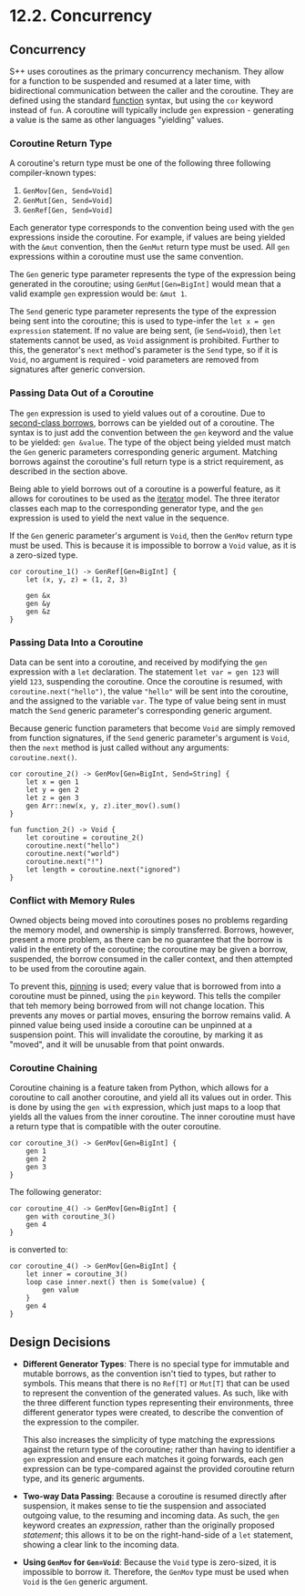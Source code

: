 # 12.2. Concurrency

<primary-label ref="header-label"/>

<secondary-label ref="doc-wip"/>

## Concurrency

S++ uses coroutines as the primary concurrency mechanism. They allow for a function to be suspended and resumed at a
later time, with bidirectional communication between the caller and the coroutine. They are defined using the standard
[function](8-1-Function-Definition.md#function-definition) syntax, but using the `cor` keyword instead of `fun`. A
coroutine will typically include `gen` expression - generating a value is the same as other languages "yielding" values.

### Coroutine Return Type

<secondary-label ref="feature-frozen"/>
<secondary-label ref="doc-sect-complete"/>

A coroutine's return type must be one of the following three following compiler-known types:

1. `GenMov[Gen, Send=Void]`
2. `GenMut[Gen, Send=Void]`
3. `GenRef[Gen, Send=Void]`

Each generator type corresponds to the convention being used with the `gen` expressions inside the coroutine. For
example, if values are being yielded with the `&mut` convention, then the `GenMut` return type must be used. All `gen`
expressions within a coroutine must use the same convention.

The `Gen` generic type parameter represents the type of the expression being generated in the coroutine;
using `GenMut[Gen=BigInt]` would mean that a valid example `gen` expression would be: `&mut 1`.

The `Send` generic type parameter represents the type of the expression being sent into the coroutine; this is used to
type-infer the `let x = gen expression` statement. If no value are being sent, (ie `Send=Void`), then `let` statements
cannot be used, as `Void` assignment is prohibited. Further to this, the generator's `next` method's parameter is
the `Send` type, so if it is `Void`, no argument is required - void parameters are removed from signatures after generic
conversion.

### Passing Data Out of a Coroutine

<secondary-label ref="examples-todo"/>

The `gen` expression is used to yield values out of a coroutine. Due
to [second-class borrows](11-3-Second-Class-Borrows.md), borrows can be yielded out of a coroutine. The syntax is to
just add the convention between the `gen` keyword and the value to be yielded: `gen &value`. The type of the object
being yielded must match the `Gen` generic parameters corresponding generic argument. Matching borrows against the
coroutine's full return type is a strict requirement, as described in the section above.

Being able to yield borrows out of a coroutine is a powerful feature, as it allows for coroutines to be used as the
[iterator]() model. The three iterator classes each map to the corresponding generator type, and the `gen` expression
is used to yield the next value in the sequence.

If the `Gen` generic parameter's argument is `Void`, then the `GenMov` return type must be used. This is because it is
impossible to borrow a `Void` value, as it is a zero-sized type.

```
cor coroutine_1() -> GenRef[Gen=BigInt] {
    let (x, y, z) = (1, 2, 3)

    gen &x
    gen &y
    gen &z
}
```

### Passing Data Into a Coroutine

<secondary-label ref="examples-todo"/>

Data can be sent into a coroutine, and received by modifying the `gen` expression with a `let` declaration. The
statement `let var = gen 123` will yield `123`, suspending the coroutine. Once the coroutine is resumed,
with `coroutine.next("hello")`, the value `"hello"` will be sent into the coroutine, and the assigned to the
variable `var`. The type of value being sent in must match the `Send` generic parameter's corresponding generic
argument.

Because generic function parameters that become `Void` are simply removed from function signatures, if the `Send`
generic parameter's argument is `Void`, then the `next` method is just called without any arguments: `coroutine.next()`.

```
cor coroutine_2() -> GenMov[Gen=BigInt, Send=String] {
    let x = gen 1
    let y = gen 2
    let z = gen 3
    gen Arr::new(x, y, z).iter_mov().sum() 
}

fun function_2() -> Void {
    let coroutine = coroutine_2()
    coroutine.next("hello")
    coroutine.next("world")
    coroutine.next("!")
    let length = coroutine.next("ignored")
}
```

### Conflict with Memory Rules

<secondary-label ref="feature-frozen"/>

Owned objects being moved into coroutines poses no problems regarding the memory model, and ownership is simply
transferred. Borrows, however, present a more problem, as there can be no guarantee that the borrow is valid in the
entirety of the coroutine; the coroutine may be given a borrow, suspended, the borrow consumed in the caller context,
and then attempted to be used from the coroutine again.

To prevent this, [pinning](11-5-Pinning.md) is used; every value that is borrowed from into a coroutine must be pinned,
using the `pin` keyword. This tells the compiler that teh memory being borrowed from will not change location. This
prevents any moves or partial moves, ensuring the borrow remains valid. A pinned value being used inside a coroutine can
be unpinned at a suspension point. This will invalidate the coroutine, by marking it as "moved", and it will be unusable
from that point onwards.

### Coroutine Chaining

<secondary-label ref="doc-sect-wip"/>
<secondary-label ref="doc-sect-subj-update"/>
<secondary-label ref="examples-todo"/>

Coroutine chaining is a feature taken from Python, which allows for a coroutine to call another coroutine, and yield all
its values out in order. This is done by using the `gen with` expression, which just maps to a loop that yields all the
values from the inner coroutine. The inner coroutine must have a return type that is compatible with the outer
coroutine.

```
cor coroutine_3() -> GenMov[Gen=BigInt] {
    gen 1
    gen 2
    gen 3
}
```

The following generator:
```
cor coroutine_4() -> GenMov[Gen=BigInt] {
    gen with coroutine_3()
    gen 4
}
```

is converted to:
```
cor coroutine_4() -> GenMov[Gen=BigInt] {
    let inner = coroutine_3()
    loop case inner.next() then is Some(value) {
        gen value
    }
    gen 4
}
```

## Design Decisions
- **Different Generator Types**: There is no special type for immutable and mutable borrows, as the convention isn't
  tied to types, but rather to symbols. This means that there is no `Ref[T]` or `Mut[T]` that can be used to represent
  the convention of the generated values. As such, like with the three different function types representing their
  environments, three different generator types were created, to describe the convention of the expression to the
  compiler.

  This also increases the simplicity of type matching the expressions against the return type of the coroutine; rather
  than having to identifier a `gen` expression and ensure each matches it going forwards, each gen expression can be
  type-compared against the provided coroutine return type, and its generic arguments.

- **Two-way Data Passing**: Because a coroutine is resumed directly after suspension, it makes sense to tie the
  suspension and associated outgoing value, to the resuming and incoming data. As such, the `gen` keyword creates an
  _expression_, rather than the originally proposed _statement_; this allows it to be on the right-hand-side of a `let`
  statement, showing a clear link to the incoming data.

- **Using `GenMov` for `Gen=Void`**: Because the `Void` type is zero-sized, it is impossible to borrow it. Therefore,
  the `GenMov` type must be used when `Void` is the `Gen` generic argument.

